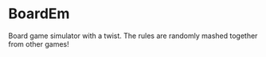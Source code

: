 # BoardEm
Board game simulator with a twist. The rules are randomly mashed together from other games!
